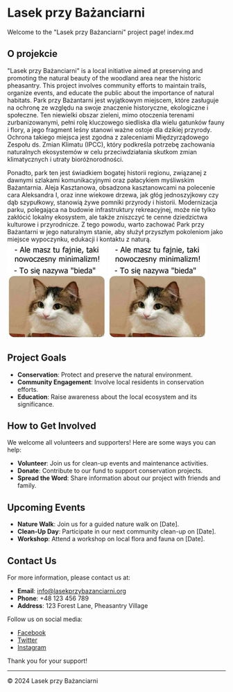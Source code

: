 # Lasek przy Bażanciarni

Welcome to the "Lasek przy Bażanciarni" project page!
index.md

## O projekcie

"Lasek przy Bażanciarni" is a local initiative aimed at preserving and promoting the natural beauty of the woodland area near the historic pheasantry. This project involves community efforts to maintain trails, organize events, and educate the public about the importance of natural habitats.
Park przy Bażantarni jest wyjątkowym miejscem, które zasługuje na ochronę ze względu na swoje znaczenie historyczne, ekologiczne i społeczne. Ten niewielki obszar zieleni, mimo otoczenia terenami zurbanizowanymi, pełni rolę kluczowego siedliska dla wielu gatunków fauny i flory, a jego fragment leśny stanowi ważne ostoje dla dzikiej przyrody. Ochrona takiego miejsca jest zgodna z zaleceniami Międzyrządowego Zespołu ds. Zmian Klimatu (IPCC), który podkreśla potrzebę zachowania naturalnych ekosystemów w celu przeciwdziałania skutkom zmian klimatycznych i utraty bioróżnorodności.

Ponadto, park ten jest świadkiem bogatej historii regionu, związanej z dawnymi szlakami komunikacyjnymi oraz pałacykiem myśliwskim Bażantarnia. Aleja Kasztanowa, obsadzona kasztanowcami na polecenie cara Aleksandra I, oraz inne wiekowe drzewa, jak głóg jednoszyjkowy czy dąb szypułkowy, stanowią żywe pomniki przyrody i historii. Modernizacja parku, polegająca na budowie infrastruktury rekreacyjnej, może nie tylko zakłócić lokalny ekosystem, ale także zniszczyć te cenne dziedzictwa kulturowe i przyrodnicze. Z tego powodu, warto zachować Park przy Bażantarni w jego naturalnym stanie, aby służył przyszłym pokoleniom jako miejsce wypoczynku, edukacji i kontaktu z naturą.
![fooo faaa](docs/assets/meme.jpg)
![fooo faaa](./docs/assets/meme.jpg)


## Project Goals

- **Conservation**: Protect and preserve the natural environment.
- **Community Engagement**: Involve local residents in conservation efforts.
- **Education**: Raise awareness about the local ecosystem and its significance.

## How to Get Involved

We welcome all volunteers and supporters! Here are some ways you can help:

- **Volunteer**: Join us for clean-up events and maintenance activities.
- **Donate**: Contribute to our fund to support conservation projects.
- **Spread the Word**: Share information about our project with friends and family.

## Upcoming Events

- **Nature Walk**: Join us for a guided nature walk on [Date].
- **Clean-Up Day**: Participate in our next community clean-up on [Date].
- **Workshop**: Attend a workshop on local flora and fauna on [Date].

## Contact Us

For more information, please contact us at:

- **Email**: [info@lasekprzybazanciarni.org](mailto:info@lasekprzybazanciarni.org)
- **Phone**: +48 123 456 789
- **Address**: 123 Forest Lane, Pheasantry Village

Follow us on social media:

- [Facebook](https://facebook.com/lasekprzybazanciarni)
- [Twitter](https://twitter.com/lasekprzybazanciarni)
- [Instagram](https://instagram.com/lasekprzybazanciarni)

Thank you for your support!

---

&copy; 2024 Lasek przy Bażanciarni
